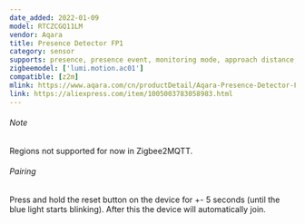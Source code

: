 ```yaml
---
date_added: 2022-01-09
model: RTCZCGQ11LM
vendor: Aqara
title: Presence Detector FP1
category: sensor
supports: presence, presence event, monitoring mode, approach distance, power outage count, motion sensitivity, reset nopresence status
zigbeemodel: ['lumi.motion.ac01']
compatible: [z2m]
mlink: https://www.aqara.com/cn/productDetail/Aqara-Presence-Detector-FP1
link: https://aliexpress.com/item/1005003783058983.html
---
```


###### Note
Regions not supported for now in Zigbee2MQTT.

###### Pairing
Press and hold the reset button on the device for +- 5 seconds (until the blue light starts blinking).
After this the device will automatically join.